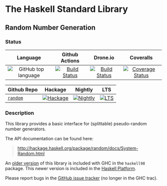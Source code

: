 # The Haskell Standard Library

## Random Number Generation

### Status

| Language | Github Actions | Drone.io | Coveralls |
|:--------:|:--------------:|:--------:|:---------:|
| ![GitHub top language](https://img.shields.io/github/languages/top/haskell/random.svg) | [![Build Status](https://github.com/haskell/random/workflows/random-CI/badge.svg)](https://github.com/haskell/random/actions) | [![Build Status](https://cloud.drone.io/api/badges/haskell/random/status.svg?ref=refs/heads/master)](https://cloud.drone.io/haskell/random/) | [![Coverage Status](https://coveralls.io/repos/github/haskell/random/badge.svg?branch=master)](https://coveralls.io/github/haskell/random?branch=master)

|    Github Repo     | Hackage | Nightly | LTS |
|:-------------------|:-------:|:-------:|:---:|
|  [`random`](https://github.com/haskell/random)| [![Hackage](https://img.shields.io/hackage/v/random.svg)](https://hackage.haskell.org/package/random)| [![Nightly](https://www.stackage.org/package/random/badge/nightly)](https://www.stackage.org/nightly/package/random)| [![LTS](https://www.stackage.org/package/random/badge/lts)](https://www.stackage.org/lts/package/random)

### Description

This library provides a basic interface for (splittable) pseudo-random number
generators.

The API documentation can be found here:

> http://hackage.haskell.org/package/random/docs/System-Random.html

An [older version][haskell98-version] of this library is included with GHC in
the `haskell98` package. This newer version is included in the [Haskell
Platform][haskell-platform].

Please report bugs in the [GitHub issue tracker][issue-tracker] (no longer in
the GHC trac).

[haskell-platform]: http://www.haskell.org/platform/contents.html
[haskell98-version]: https://downloads.haskell.org/~ghc/7.6.3/docs/html/libraries/haskell98/Random.html
[issue-tracker]: https://github.com/haskell/random/issues
